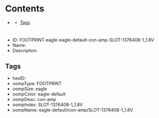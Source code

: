 



Contents
========

* [](#)
	* [Tags](#tags)

# 

- ID: FOOTPRINT-eagle-eagle-default-con-amp-SLOT-1376408-1_1.8V
- Name: 
- Description: 

## Tags

- hexID: 
- oompType: FOOTPRINT
- oompSize: eagle
- oompColor: eagle-default
- oompDesc: con-amp
- oompIndex: SLOT-1376408-1_1.8V
- oompName: eagle-default/con-amp/SLOT-1376408-1_1.8V
